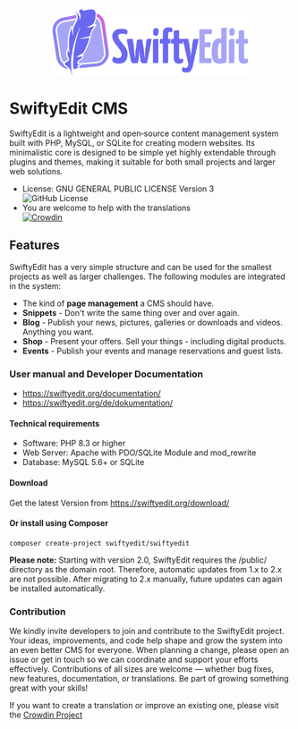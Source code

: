 <p style="text-align: center;">
<img src="public/assets/themes/administration/images/swiftyedit_logo.svg" width="350" alt="SwiftyEdit Logo">
</p>

# SwiftyEdit CMS

SwiftyEdit is a lightweight and open‑source content management system built with 
PHP, MySQL, or SQLite for creating modern websites. 
Its minimalistic core is designed to be simple yet highly extendable through plugins and themes, 
making it suitable for both small projects and larger web solutions.

+ License: GNU GENERAL PUBLIC LICENSE Version 3<br>
![GitHub License](https://img.shields.io/github/license/SwiftyEdit/SwiftyEdit)
+ You are welcome to help with the translations<br>
[![Crowdin](https://badges.crowdin.net/swiftyedit/localized.svg)](https://crowdin.com/project/swiftyedit)

## Features

SwiftyEdit has a very simple structure and can be used for the smallest projects as well as larger challenges. 
The following modules are integrated in the system:

* The kind of __page management__ a CMS should have.
* __Snippets__ - Don't write the same thing over and over again.
* __Blog__ - Publish your news, pictures, galleries or downloads and videos. Anything you want.
* __Shop__ - Present your offers. Sell your things - including digital products.
* __Events__ - Publish your events and manage reservations and guest lists.

### User manual and Developer Documentation

* https://swiftyedit.org/documentation/
* https://swiftyedit.org/de/dokumentation/

#### Technical requirements

+ Software: PHP 8.3 or higher
+ Web Server: Apache with PDO/SQLite Module and mod_rewrite
+ Database: MySQL 5.6+ or SQLite

#### Download

Get the latest Version from https://swiftyedit.org/download/

#### Or install using Composer
```
composer create-project swiftyedit/swiftyedit
```

__Please note:__
Starting with version 2.0, SwiftyEdit requires the /public/ directory as the domain root. 
Therefore, automatic updates from 1.x to 2.x are not possible. After migrating to 2.x manually, 
future updates can again be installed automatically.

### Contribution

We kindly invite developers to join and contribute to the SwiftyEdit project. 
Your ideas, improvements, and code help shape and grow the system into an even better CMS for everyone. 
When planning a change, please open an issue or get in touch so we can coordinate and support your efforts effectively. 
Contributions of all sizes are welcome — whether bug fixes, new features, documentation, or translations.
Be part of growing something great with your skills!

If you want to create a translation or improve an existing one, 
please visit the [Crowdin Project](https://crowdin.com/project/swiftyedit)